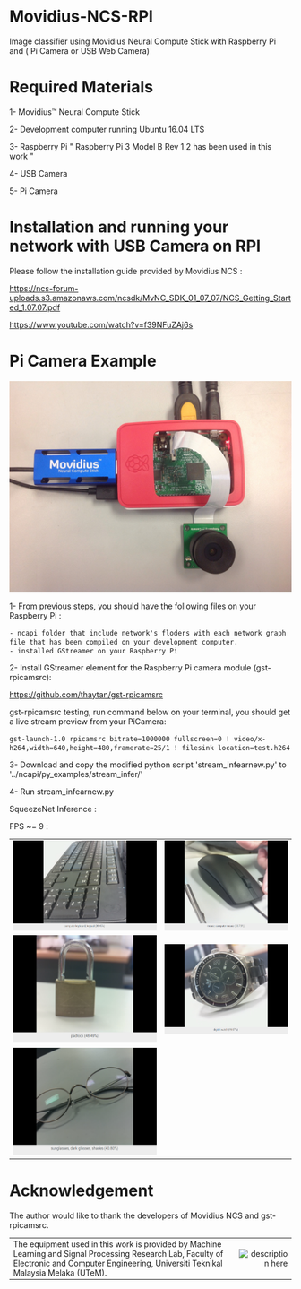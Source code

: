 # Movidius-NCS-RPI
Image classifier using Movidius Neural Compute Stick with Raspberry Pi and ( Pi Camera or USB Web Camera)

# Required Materials
 1- Movidius™ Neural Compute Stick 
 
 2- Development computer running Ubuntu 16.04 LTS
 
 3- Raspberry Pi " Raspberry Pi 3 Model B Rev 1.2 has been used in this work "
 
 4- USB Camera 
 
 5- Pi Camera
 
# Installation and running your network with USB Camera on RPI
 Please follow the installation guide provided by Movidius NCS :
 
 https://ncs-forum-uploads.s3.amazonaws.com/ncsdk/MvNC_SDK_01_07_07/NCS_Getting_Started_1.07.07.pdf
 
 https://www.youtube.com/watch?v=f39NFuZAj6s


# Pi Camera Example

![Alt text](/src/connection.jpg?raw=true "Optional Title")

 1- From previous steps, you should have the following files on your Raspberry Pi :
 
    - ncapi folder that include network's floders with each network graph file that has been compiled on your development computer.
    - installed GStreamer on your Raspberry Pi
    
 2- Install GStreamer element for the Raspberry Pi camera module (gst-rpicamsrc): 
 
 https://github.com/thaytan/gst-rpicamsrc
 
gst-rpicamsrc testing, run command below on your terminal, you should get a live stream preview from your PiCamera:

    gst-launch-1.0 rpicamsrc bitrate=1000000 fullscreen=0 ! video/x-h264,width=640,height=480,framerate=25/1 ! filesink location=test.h264

 
 3- Download and copy the modified python script 'stream_infearnew.py' to '../ncapi/py_examples/stream_infer/'
 
 4- Run stream_infearnew.py
 
SqueezeNet Inference :

FPS ~= 9 :

<table>

<tr>
<td align="center" valign="center">
<img src="/src/keyboard.png" alt="description here" />
</td>

<td align="center" valign="center">
<img src="/src/mouse.png" alt="description here" />
</td>
</tr>

<tr>
<td align="center" valign="center">
<img src="/src/lock.png" alt="description here" />
</td>

<td align="center" valign="center">
<img src="/src/watch.png" alt="description here" />
</td>
</tr>

<tr>
<td align="center" valign="center">
<img src="/src/glasses.png" alt="description here" />
</td>
</tr>

</table>


# Acknowledgement
The author would like to thank the developers of Movidius NCS and gst-rpicamsrc.




<table>

<tr>

<td align="lef" valign="left">
The equipment used in this work is provided by Machine Learning and Signal Processing Research Lab, Faculty of Electronic and Computer Engineering, Universiti Teknikal Malaysia Melaka (UTeM).
</td>

<td align="right" valign="right">
<img src="http://www.utem.edu.my/portal/image/newlogo/LogoJawi.png" alt="description here" />
</td>


</tr>

</table>

